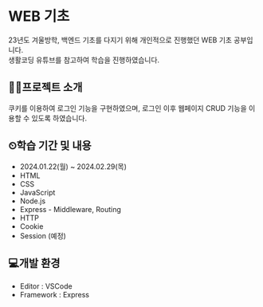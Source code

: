 # WEB 기초
23년도 겨울방학, 백엔드 기초를 다지기 위해 개인적으로 진행했던 WEB 기초 공부입니다. <br>
생활코딩 유튜브를 참고하여 학습을 진행하였습니다.

## 👨‍🏫프로젝트 소개
쿠키를 이용하여 로그인 기능을 구현하였으며, 로그인 이후 웹페이지 CRUD 기능을 이용할 수 있도록 하였습니다.

## ⏲학습 기간 및 내용
- 2024.01.22(월) ~ 2024.02.29(목)
- HTML
- CSS
- JavaScript
- Node.js
- Express - Middleware, Routing
- HTTP
- Cookie
- Session (예정)

## 💻개발 환경
- Editor : VSCode
- Framework : Express

